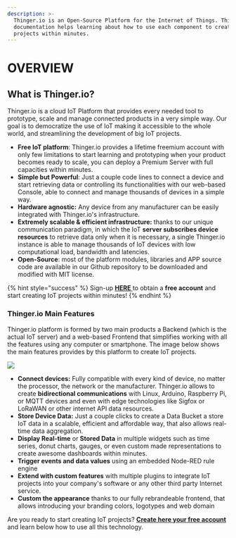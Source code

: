 ```yaml
---
description: >-
  Thinger.io is an Open-Source Platform for the Internet of Things. This
  documentation helps learning about how to use each component to create awesome
  projects within minutes.
---
```


# OVERVIEW

## What is Thinger.io?

Thinger.io is a cloud IoT Platform that provides every needed tool to prototype, scale and manage connected products in a very simple way. Our goal is to democratize the use of IoT making it accessible to the whole world, and streamlining the development of big IoT projects.

* **Free IoT platform**: Thinger.io provides a lifetime freemium account with only few limitations to start learning and prototyping when your product becomes ready to scale, you can deploy a Premium Server with full capacities within minutes.
* **Simple but Powerful**: Just a couple code lines to connect a device and start retrieving data or controlling its functionalities with our web-based Console, able to connect and manage thousands of devices in a simple way.
* **Hardware agnostic:** Any device from any manufacturer can be easily integrated with Thinger.io's infrastructure.
* **Extremely scalable & efficient infrastructure:** thanks to our unique communication paradigm, in which the IoT **server subscribes device resources** to retrieve data only when it is necessary, a single Thinger.io instance is able to manage thousands of IoT devices with low computational load, bandwidth and latencies.&#x20;
* **Open-Source**: most of the platform modules, libraries and APP source code are available in our Github repository to be downloaded and modified with MIT license.&#x20;

{% hint style="success" %}
Sign-up [**HERE** ](https://console.thinger.io/#/signup)to obtain a **free account** and start creating IoT projects within minutes!
{% endhint %}

### Thinger.io Main Features

Thinger.io platform is formed by two main products a Backend (which is the actual IoT server) and a web-based Frontend that simplifies working with all the features using any computer or smartphone. The image below shows the main features provides by this platform to create IoT projects.&#x20;

![](.gitbook/assets/thinger.io-platform-feature.png)

* **Connect devices:** Fully compatible with every kind of device, no matter the processor, the network or the manufacturer. Thinger.io allows to create **bidirectional communications** with Linux, Arduino, Raspberry Pi, or MQTT devices and even with edge technologies like Sigfox or LoRaWAN or other internet API data resources.&#x20;
* **Store Device Data:** Just a couple clicks to create a Data Bucket a store IoT data in a scalable, efficient and affordable way, that also allows real-time data aggregation.&#x20;
* **Display Real-time** or **Stored Data** in multiple widgets such as time series, donut charts, gauges, or even custom made representations to create awesome dashboards within minutes.&#x20;
* **Trigger events and data values** using an embedded Node-RED rule engine&#x20;
* **Extend with custom features** with multiple plugins to integrate IoT projects into your company's software or any other third party Internet service. &#x20;
* **Custom the appearance** thanks to our fully rebrandeable frontend, that allows introducing your branding colors, logotypes and web domain&#x20;

Are you ready to start creating IoT projects? [**Create here your free account**](https://console.thinger.io/#/signup) and learn below how to use all this technology.
